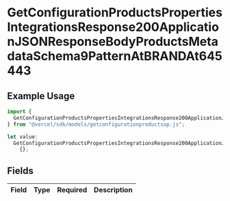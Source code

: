 # GetConfigurationProductsPropertiesIntegrationsResponse200ApplicationJSONResponseBodyProductsMetadataSchema9PatternAtBRANDAt645443

## Example Usage

```typescript
import {
  GetConfigurationProductsPropertiesIntegrationsResponse200ApplicationJSONResponseBodyProductsMetadataSchema9PatternAtBRANDAt645443,
} from "@vercel/sdk/models/getconfigurationproductsop.js";

let value:
  GetConfigurationProductsPropertiesIntegrationsResponse200ApplicationJSONResponseBodyProductsMetadataSchema9PatternAtBRANDAt645443 =
    {};
```

## Fields

| Field       | Type        | Required    | Description |
| ----------- | ----------- | ----------- | ----------- |